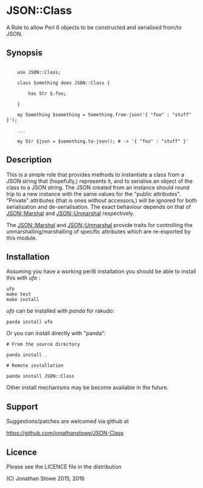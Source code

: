 # JSON::Class

A Role to allow Perl 6 objects  to be constructed and serialised from/to JSON.

## Synopsis

```

    use JSON::Class;

    class Something does JSON::Class {
 
        has Str $.foo;

    }

    my Something $something = Something.from-json('{ "foo" : "stuff" }');

    ...

    my Str $json = $something.to-json(); # -> '{ "foo" : "stuff" }'

```

## Description

This is a simple role that provides methods to instantiate a class from a
JSON string that (hopefully,) represents it, and to serialise an object of
the class to a JSON string.  The JSON created from an instance should
round trip to a new instance with the same values for the "public attributes".
"Private" attributes (that is ones without accessors,) will be ignored for
both serialisation and de-serialisation.  The exact behaviour depends on that
of [JSON::Marshal](https://github.com/jonathanstowe/JSON-Marshal) and
[JSON::Unmarshal](https://github.com/tadzik/JSON-Unmarshal) respectively.

The  [JSON::Marshal](https://github.com/jonathanstowe/JSON-Marshal) and
[JSON::Unmarshal](https://github.com/tadzik/JSON-Unmarshal) provide traits
for controlling the unmarshalling/marshalling of specific attributes which
are re-exported by this module.

## Installation

Assuming you have a working perl6 installation you should be able to
install this with *ufo* :

    ufo
    make test
    make install

*ufo* can be installed with *panda* for rakudo:

    panda install ufo

Or you can install directly with "panda":

    # From the source directory
   
    panda install .

    # Remote installation

    panda install JSON::Class

Other install mechanisms may be become available in the future.

## Support

Suggestions/patches are welcomed via github at

   https://github.com/jonathanstowe/JSON-Class

## Licence

Please see the LICENCE file in the distribution

(C) Jonathan Stowe 2015, 2016

